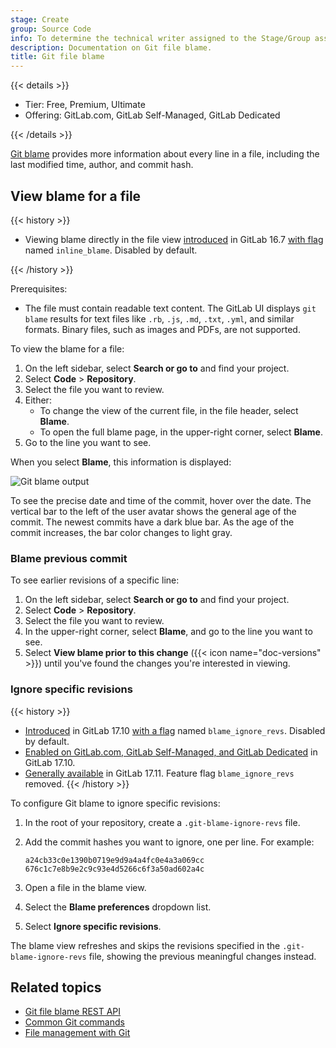 ```yaml
---
stage: Create
group: Source Code
info: To determine the technical writer assigned to the Stage/Group associated with this page, see https://handbook.gitlab.com/handbook/product/ux/technical-writing/#assignments
description: Documentation on Git file blame.
title: Git file blame
---
```


{{< details >}}

- Tier: Free, Premium, Ultimate
- Offering: GitLab.com, GitLab Self-Managed, GitLab Dedicated

{{< /details >}}

[Git blame](https://git-scm.com/docs/git-blame) provides more information
about every line in a file, including the last modified time, author, and
commit hash.

## View blame for a file

{{< history >}}

- Viewing blame directly in the file view [introduced](https://gitlab.com/gitlab-org/gitlab/-/issues/430950) in GitLab 16.7 [with flag](../../../../administration/feature_flags/_index.md) named `inline_blame`. Disabled by default.

{{< /history >}}

Prerequisites:

- The file must contain readable text content. The GitLab UI displays `git blame` results for text
  files like `.rb`, `.js`, `.md`, `.txt`, `.yml`, and similar formats. Binary files, such as images
  and PDFs, are not supported.

To view the blame for a file:

1. On the left sidebar, select **Search or go to** and find your project.
1. Select **Code** > **Repository**.
1. Select the file you want to review.
1. Either:
   - To change the view of the current file, in the file header, select **Blame**.
   - To open the full blame page, in the upper-right corner, select **Blame**.
1. Go to the line you want to see.

When you select **Blame**, this information is displayed:

![Git blame output](img/file_blame_output_v16_6.png "Blame button output")

To see the precise date and time of the commit, hover over the date. The vertical bar
to the left of the user avatar shows the general age of the commit. The newest
commits have a dark blue bar. As the age of the commit increases, the bar color
changes to light gray.

### Blame previous commit

To see earlier revisions of a specific line:

1. On the left sidebar, select **Search or go to** and find your project.
1. Select **Code** > **Repository**.
1. Select the file you want to review.
1. In the upper-right corner, select **Blame**, and go to the line you want to see.
1. Select **View blame prior to this change** ({{< icon name="doc-versions" >}})
   until you've found the changes you're interested in viewing.

### Ignore specific revisions

{{< history >}}

- [Introduced](https://gitlab.com/gitlab-org/gitlab/-/issues/514684) in GitLab 17.10 [with a flag](../../../../administration/feature_flags/_index.md) named `blame_ignore_revs`. Disabled by default.
- [Enabled on GitLab.com, GitLab Self-Managed, and GitLab Dedicated](https://gitlab.com/gitlab-org/gitlab/-/issues/514325) in GitLab 17.10.
- [Generally available](https://gitlab.com/gitlab-org/gitlab/-/issues/525095) in GitLab 17.11. Feature flag `blame_ignore_revs` removed.
{{< /history >}}

To configure Git blame to ignore specific revisions:

1. In the root of your repository, create a `.git-blame-ignore-revs` file.
1. Add the commit hashes you want to ignore, one per line.
   For example:

   ```plaintext
   a24cb33c0e1390b0719e9d9a4a4fc0e4a3a069cc
   676c1c7e8b9e2c9c93e4d5266c6f3a50ad602a4c
   ```

1. Open a file in the blame view.
1. Select the **Blame preferences** dropdown list.
1. Select **Ignore specific revisions**.

The blame view refreshes and skips the revisions specified in the `.git-blame-ignore-revs` file,
showing the previous meaningful changes instead.

## Related topics

- [Git file blame REST API](../../../../api/repository_files.md#get-file-blame-from-repository)
- [Common Git commands](../../../../topics/git/commands.md)
- [File management with Git](../../../../topics/git/file_management.md)
